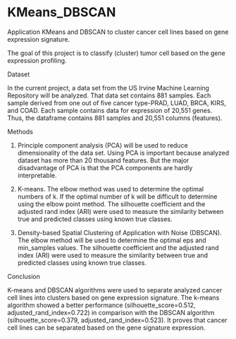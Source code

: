 # KMeans_DBSCAN

Application KMeans and DBSCAN to cluster cancer cell lines based on gene expression signature.

The goal of this project is to classify (cluster) tumor cell based on the gene expression profiling.

Dataset

 In the current project, a data set from the US Irvine Machine Learning Repository will be analyzed. That data set contains 881 samples. Each sample derived from one out of 
 five cancer type-PRAD, LUAD, BRCA, KIRS, and COAD. Each sample contains data for expression of 20,551 genes. Thus, the dataframe contains 881 samples and 20,551 columns
 (features). 
 
Methods

1.	Principle component analysis (PCA) will be used to reduce dimensionality of the data set. Using PCA is important because analyzed dataset has more than 20 thousand features. 
But the major disadvantage of PCA is that the PCA components are hardly interpretable. 

2.	K-means. The elbow method was used to determine the optimal numbers of k. If the optimal number of k will be difficult to determine using the elbow point method. 
The silhouette coefficient and the adjusted rand index (ARI) were used to measure the similarity between true and predicted classes using known true classes.

3.	Density-based Spatial Clustering of Application with Noise (DBSCAN). The elbow method will be used to determine the optimal eps and min_samples values. 
The silhouette coefficient and the adjusted rand index (ARI) were used to measure the similarity between true and predicted classes using known true classes.
 
Conclusion

K-means and DBSCAN algorithms were used to separate analyzed cancer cell lines into clusters based on gene expression signature. The k-means algorithm showed a 
better performance (silhouette_score=0.512, adjusted_rand_index=0.722) in comparison with the DBSCAN algorithm (silhouette_score=0.379, adjusted_rand_index=0.523).
It proves that cancer cell lines can be separated based on the gene signature expression.



